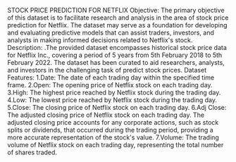 STOCK PRICE PREDICTION FOR NETFLIX
Objective:
The primary objective of this dataset is to facilitate research and analysis in the area of stock price prediction for     Netflix. The dataset may serve as a foundation for developing and evaluating predictive models that can assist traders,     investors, and analysts in making informed decisions related to Netflix's stock.
Description:
.The provided dataset encompasses historical stock price data for Netflix Inc., covering a period of 5 years from 5th           February 2018 to 5th February 2022. The dataset has been curated to aid researchers, analysts, and investors in the       challenging task of predict stock prices.
Dataset Features:
1.Date: The date of each trading day within the specified time frame.
2.Open: The opening price of Netflix stock on each trading day.
3.High: The highest price reached by Netflix stock during the trading day.
4.Low: The lowest price reached by Netflix stock during the trading day.
5.Close: The closing price of Netflix stock on each trading day.
6.Adj Close: The adjusted closing price of Netflix stock on each trading day. The adjusted closing price accounts for         any corporate actions, such as stock splits or dividends, that occurred during the trading period, providing a more         accurate representation of the stock's value.
7.Volume: The trading volume of Netflix stock on each trading day, representing the total number of shares traded.
